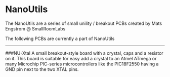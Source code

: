 NanoUtils
=========

The NanoUtils are a series of small unility / breakout PCBs created by Mats Engstrom @ SmallRoomLabs

The following PCBs are currently a part of NanoUtils

***
###NU-Xtal
A small breakout-style board with a crystal, caps and a resistor on it. This board is suitable for easy add a crystal to an Atmel ATmega or many Microchip PIC-series microcontrollers like the PIC18F2550 having a GND pin next to the two XTAL pins.

